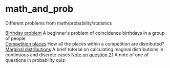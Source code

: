 # math_and_prob
Different problems from math/probability/statistics

[Birthday problem](https://github.com/arcadynovosyolov/math_and_prob/blob/master/birthday_problem.ipynb) A beginner's problem of coincidence birthdays in a group of people<br>
[Competition places](https://github.com/arcadynovosyolov/math_and_prob/blob/master/competition_places.ipynb) How all the places within a competition are distributed?
[Marginal distributions](https://github.com/arcadynovosyolov/math_and_prob/blob/master/marginal_distributions.ipynb) A brief tutorial on calculating maginal distributions in continuous and discrete cases
[Note on question 21](https://github.com/arcadynovosyolov/math_and_prob/blob/master/note_on_question_21.ipynb) A note of one of questions in probability quiz
